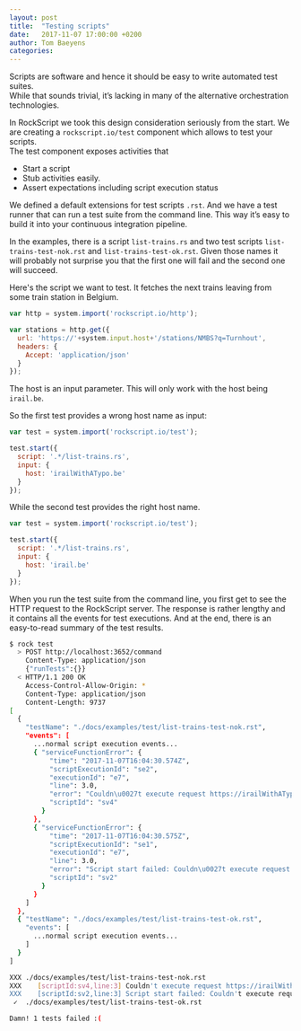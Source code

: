 ```yaml
---
layout: post
title:  "Testing scripts"
date:   2017-11-07 17:00:00 +0200
author: Tom Baeyens
categories:
---
```


Scripts are software and hence it should be easy to write automated test suites.  
While that sounds trivial, it’s lacking in many of the alternative orchestration 
technologies.

In RockScript we took this design consideration seriously from the start.  We 
are creating a `rockscript.io/test` component which allows to test your scripts.  
The test component exposes activities that 
* Start a script 
* Stub activities easily.  
* Assert expectations including script execution status

We defined a default extensions for test scripts `.rst`.  And we have a test 
runner that can run a test suite from the command line.  This way it’s easy to 
build it into your continuous integration pipeline.  

In the examples, there is a script `list-trains.rs` and two test scripts 
`list-trains-test-nok.rst` and `list-trains-test-ok.rst`.  Given those names
it will probably not surprise you that the first one will fail and the 
second one will succeed.

Here's the script we want to test.  It fetches the next trains leaving from 
some train station in Belgium.   

```javascript
var http = system.import('rockscript.io/http');

var stations = http.get({
  url: 'https://'+system.input.host+'/stations/NMBS?q=Turnhout',
  headers: {
    Accept: 'application/json'
  }
});
```

The host is an input parameter.  This will only work with the 
host being `irail.be`.

So the first test provides a wrong host name as input:

```javascript
var test = system.import('rockscript.io/test');

test.start({
  script: '.*/list-trains.rs',
  input: {
    host: 'irailWithATypo.be'
  }
});
``` 

While the second test provides the right host name.

```javascript
var test = system.import('rockscript.io/test');

test.start({
  script: '.*/list-trains.rs',
  input: {
    host: 'irail.be'
  }
});
```

When you run the test suite from the command line, you first get to see 
the HTTP request to the RockScript server.  The response is rather lengthy 
and it contains all the events for test executions.
And at the end, there is an easy-to-read summary of the test results.

```bash
$ rock test
  > POST http://localhost:3652/command
    Content-Type: application/json
    {"runTests":{}}
  < HTTP/1.1 200 OK
    Access-Control-Allow-Origin: *
    Content-Type: application/json
    Content-Length: 9737
[
  {
    "testName": "./docs/examples/test/list-trains-test-nok.rst",
    "events": [
      ...normal script execution events...
      { "serviceFunctionError": {
          "time": "2017-11-07T16:04:30.574Z",
          "scriptExecutionId": "se2",
          "executionId": "e7",
          "line": 3.0,
          "error": "Couldn\u0027t execute request https://irailWithATypo.be/stations/NMBS?q\u003dTurnhout: irailWithATypo.be: nodename nor servname provided, or not known",
          "scriptId": "sv4"
        }
      },
      { "serviceFunctionError": {
          "time": "2017-11-07T16:04:30.575Z",
          "scriptExecutionId": "se1",
          "executionId": "e7",
          "line": 3.0,
          "error": "Script start failed: Couldn\u0027t execute request https://irailWithATypo.be/stations/NMBS?q\u003dTurnhout: irailWithATypo.be: nodename nor servname provided, or not known",
          "scriptId": "sv2"
        }
      }
    ]
  },
  { "testName": "./docs/examples/test/list-trains-test-ok.rst",
    "events": [
      ...normal script execution events...
    ]
  }
]

XXX ./docs/examples/test/list-trains-test-nok.rst
XXX    [scriptId:sv4,line:3] Couldn't execute request https://irailWithATypo.be/stations/NMBS?q=Turnhout: irailWithATypo.be: nodename nor servname provided, or not known
XXX    [scriptId:sv2,line:3] Script start failed: Couldn't execute request https://irailWithATypo.be/stations/NMBS?q=Turnhout: irailWithATypo.be: nodename nor servname provided, or not known
 ✓  ./docs/examples/test/list-trains-test-ok.rst

Damn! 1 tests failed :(
```

 